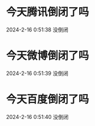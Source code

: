 # 今天腾讯倒闭了吗

2024-2-16 0:51:38 没倒闭

# 今天微博倒闭了吗

2024-2-16 0:51:39 没倒闭

# 今天百度倒闭了吗

2024-2-16 0:51:40 没倒闭

